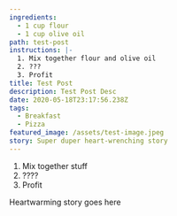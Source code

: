 ```yaml
---
ingredients:
  - 1 cup flour
  - 1 cup olive oil
path: test-post
instructions: |-
  1. Mix together flour and olive oil
  2. ???
  3. Profit
title: Test Post
description: Test Post Desc
date: 2020-05-18T23:17:56.238Z
tags:
  - Breakfast
  - Pizza
featured_image: /assets/test-image.jpeg
story: Super duper heart-wrenching story
---
```

1. Mix together stuff
2. ????
3. Profit

Heartwarming story goes here